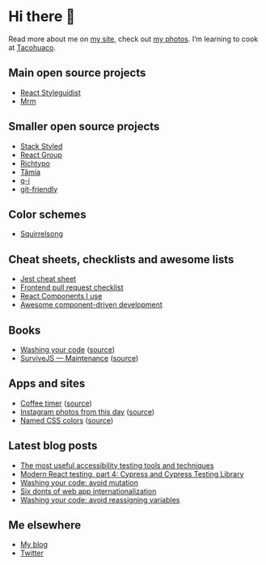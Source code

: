 # Hi there 👋

Read more about me on [my site](https://sapegin.me/), check out [my photos](https://morning.photos/). I’m learning to cook at [Tacohuaco](https://tacohuaco.co/).

## Main open source projects

- [React Styleguidist](https://github.com/styleguidist/react-styleguidist)
- [Mrm](https://github.com/sapegin/mrm)

## Smaller open source projects

- [Stack Styled](https://github.com/sapegin/stack-styled)
- [React Group](https://github.com/sapegin/react-group)
- [Richtypo](https://github.com/sapegin/richtypo.js)
- [Tâmia](https://tamiadev.github.io/tamia/)
- [q-i](https://github.com/sapegin/q-i)
- [git-friendly](https://github.com/jamiew/git-friendly)

## Color schemes

- [Squirrelsong](https://github.com/sapegin/squirrelsong)

## Cheat sheets, checklists and awesome lists

- [Jest cheat sheet](https://github.com/sapegin/jest-cheat-sheet)
- [Frontend pull request checklist](https://github.com/sapegin/frontend-pull-request-checklist)
- [React Components I use](https://github.com/sapegin/react-components)
- [Awesome component-driven development](https://github.com/component-driven/awesome-list)

## Books

- [Washing your code](https://leanpub.com/washingcode/) ([source](https://github.com/sapegin/washingcode-book))
- [SurviveJS — Maintenance](https://survivejs.com/maintenance/) ([source](https://github.com/survivejs/maintenance-book))


## Apps and sites

- [Coffee timer](https://coffee.morning.photos/) ([source](https://github.com/sapegin/coffeetimer))
- [Instagram photos from this day](https://every.morning.photos/) ([source](https://github.com/sapegin/every.morning.photos))
- [Named CSS colors](https://sapegin.github.io/csscolors/) ([source](https://github.com/sapegin/csscolors))

## Latest blog posts

<!-- BLOG-POST-LIST:START -->
- [The most useful accessibility testing tools and techniques](https://blog.sapegin.me//all/accessibility-testing/)
- [Modern React testing, part 4: Cypress and Cypress Testing Library](https://blog.sapegin.me//all/react-testing-4-cypress/)
- [Washing your code: avoid mutation](https://blog.sapegin.me//all/avoid-mutation/)
- [Six donts of web app internationalization](https://blog.sapegin.me//all/internationalization/)
- [Washing your code: avoid reassigning variables](https://blog.sapegin.me//all/avoid-reassigning-variables/)
<!-- BLOG-POST-LIST:END -->

## Me elsewhere

- [My blog](https://blog.sapegin.me/)
- [Twitter](https://twitter.com/iamsapegin)
